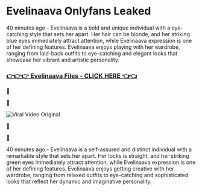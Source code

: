 # Evelinaava Onlyfans Leaked

<p>40 minutes ago - Evelinaava is a bold and unique individual with a eye-catching style that sets her apart. Her hair can be blonde, and her striking blue eyes immediately attract attention, while Evelinaava expression is one of her defining features. Evelinaava enjoys playing with her wardrobe, ranging from laid-back outfits to eye-catching and elegant looks that showcase her vibrant and artistic personality.</p><p>
<h3><a href="https://fansleaks.com-getfree.pro/evelinaava" rel="nofollow">👉👉👉 Evelinaava Files - CLICK HERE 👈👈</a></h3>
<p>🔻</p>
<p>🔻</p> <p>
<a href="https://fansleaks.com-getfree.pro/evelinaava" rel="nofollow"><img src="https://i.imgur.com/0ZbtXZ5.gif" alt="Viral Video Original" style="max-width: 100%; display: inline-block;" data-target="animated-image.originalImage"></a>
<p>🔻</p>
<p>🔻</p> <p>40 minutes ago - Evelinaava is a self-assured and distinct individual with a remarkable style that sets her apart. Her locks is straight, and her striking green eyes immediately attract attention, while Evelinaava expression is one of her defining features. Evelinaava enjoys getting creative with her wardrobe, ranging from relaxed outfits to eye-catching and sophisticated looks that reflect her dynamic and imaginative personality.</p>